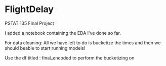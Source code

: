 # FlightDelay
PSTAT 135 Final Project

I added a notebook containing the EDA I've done so far. 

For data cleaning: All we have left to do is bucketize the times and then we should beable to start running models! 

Use the df titled : final_encoded to perform the bucketizing on 
